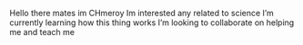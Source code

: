Hello there mates im CHmeroy
Im interested any related to science
I’m currently learning how this thing works
I’m looking to collaborate on helping me and teach me

<!---
CHmeroy/CHmeroy is a ✨ special ✨ repository because its `README.md` (this file) appears on your GitHub profile.
You can click the Preview link to take a look at your changes.
--->

